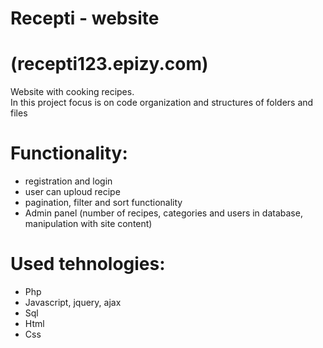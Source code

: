 # Recepti - website 
# (recepti123.epizy.com)
Website with cooking recipes.  
In this project focus is on code organization and structures of folders and files
# Functionality:
  - registration and login 
  - user can uploud recipe
  - pagination, filter and sort functionality
  - Admin panel (number of recipes, categories and users in database, manipulation with site content)




# Used tehnologies:
  - Php
  - Javascript, jquery, ajax
  - Sql
  - Html
  - Css

